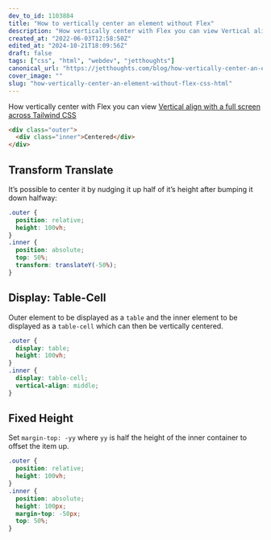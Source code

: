 ```yaml
---
dev_to_id: 1103884
title: "How to vertically center an element without Flex"
description: "How vertically center with Flex you can view Vertical align with a full screen across Tailwind..."
created_at: "2022-06-03T12:58:50Z"
edited_at: "2024-10-21T18:09:56Z"
draft: false
tags: ["css", "html", "webdev", "jetthoughts"]
canonical_url: "https://jetthoughts.com/blog/how-vertically-center-an-element-without-flex-css-html/"
cover_image: ""
slug: "how-vertically-center-an-element-without-flex-css-html"
---
```

How vertically center with Flex you can view [Vertical align with a full screen across Tailwind CSS](https://jtway.co/vertical-align-with-a-full-screen-across-tailwind-css-5c6ad91c3e4f)
```html
<div class="outer">
  <div class="inner">Centered</div>
</div>
```

## Transform Translate
It’s possible to center it by nudging it up half of it’s height after bumping it down halfway:

```css
.outer {
  position: relative;
  height: 100vh;
}
.inner {
  position: absolute;
  top: 50%;
  transform: translateY(-50%);
}
```

## Display: Table-Cell
Outer element to be displayed as a `table` and the inner element to be displayed as a `table-cell` which can then be vertically centered.

```css
.outer {
  display: table;
  height: 100vh;
}
.inner {
  display: table-cell;
  vertical-align: middle;
}
```

## Fixed Height
Set `margin-top: -yy` where `yy` is half the height of the inner container to offset the item up.
```css
.outer {
  position: relative;
  height: 100vh;
}
.inner {
  position: absolute;
  height: 100px;
  margin-top: -50px;
  top: 50%;
}
```